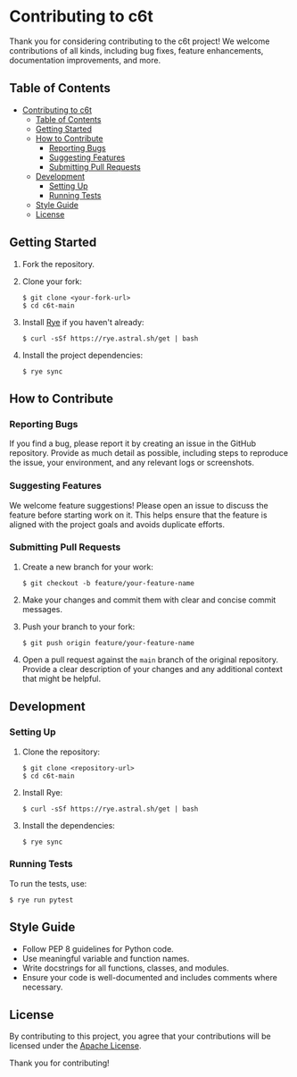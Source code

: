# Contributing to c6t

Thank you for considering contributing to the c6t project! We welcome contributions of all kinds, including bug fixes, feature enhancements, documentation improvements, and more.

## Table of Contents

- [Contributing to c6t](#contributing-to-c6t)
  - [Table of Contents](#table-of-contents)
  - [Getting Started](#getting-started)
  - [How to Contribute](#how-to-contribute)
    - [Reporting Bugs](#reporting-bugs)
    - [Suggesting Features](#suggesting-features)
    - [Submitting Pull Requests](#submitting-pull-requests)
  - [Development](#development)
    - [Setting Up](#setting-up)
    - [Running Tests](#running-tests)
  - [Style Guide](#style-guide)
  - [License](#license)

## Getting Started

1. Fork the repository.
2. Clone your fork:

    ```shell
    $ git clone <your-fork-url>
    $ cd c6t-main
    ```

3. Install [Rye](https://rye.astral.sh/) if you haven't already:

    ```shell
    $ curl -sSf https://rye.astral.sh/get | bash
    ```

4. Install the project dependencies:

    ```shell
    $ rye sync
    ```

## How to Contribute

### Reporting Bugs

If you find a bug, please report it by creating an issue in the GitHub repository. Provide as much detail as possible, including steps to reproduce the issue, your environment, and any relevant logs or screenshots.

### Suggesting Features

We welcome feature suggestions! Please open an issue to discuss the feature before starting work on it. This helps ensure that the feature is aligned with the project goals and avoids duplicate efforts.

### Submitting Pull Requests

1. Create a new branch for your work:

    ```shell
    $ git checkout -b feature/your-feature-name
    ```

2. Make your changes and commit them with clear and concise commit messages.

3. Push your branch to your fork:

    ```shell
    $ git push origin feature/your-feature-name
    ```

4. Open a pull request against the `main` branch of the original repository. Provide a clear description of your changes and any additional context that might be helpful.

## Development

### Setting Up

1. Clone the repository:

    ```shell
    $ git clone <repository-url>
    $ cd c6t-main
    ```

2. Install Rye:

    ```shell
    $ curl -sSf https://rye.astral.sh/get | bash
    ```

3. Install the dependencies:

    ```shell
    $ rye sync
    ```

### Running Tests

To run the tests, use:

```shell
$ rye run pytest
```

## Style Guide

- Follow PEP 8 guidelines for Python code.
- Use meaningful variable and function names.
- Write docstrings for all functions, classes, and modules.
- Ensure your code is well-documented and includes comments where necessary.

## License

By contributing to this project, you agree that your contributions will be licensed under the [Apache License](LICENSE).

Thank you for contributing!
